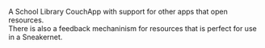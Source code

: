 A School Library CouchApp with support for other apps that open resources.  
There is also a feedback mechaninism for resources that is perfect for use 
in a Sneakernet.
